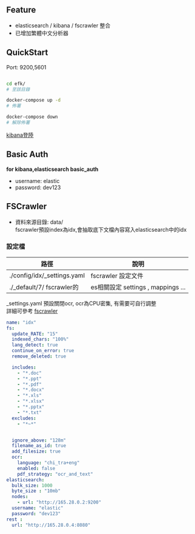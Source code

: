 ## Feature

- elasticsearch / kibana / fscrawler 整合
- 已增加繁體中文分析器


## QuickStart

Port: 9200,5601


```bash

cd efk/
# 至該目錄

docker-compose up -d
# 佈署

docker-compose down
# 解除佈署

```
[kibana登陸](http://localhost:5601)

## Basic Auth

**for kibana,elasticsearch basic_auth**

- username: elastic 
- password: dev123



## FSCrawler

- 資料來源目錄: data/  
fscrawler預設index為idx,會抽取底下文檔內容寫入elasticsearch中的idx




### 設定檔

|                         路徑 |                           說明 |
|---------------------------|-----------------------------|
|./config/idx/_settings.yaml |               fscrawler 設定文件 |
|   ./_default/7/ fscrawler的 |es相關設定 settings , mappings ... |

_settings.yaml 預設關閉ocr, ocr為CPU密集, 有需要可自行調整  
詳細可參考 [fscrawler](https://fscrawler.readthedocs.io/en/latest/index.html)
```yaml
name: "idx"
fs:
  update_RATE: "15"
  indexed_chars: "100%"
  lang_detect: true
  continue_on_error: true
  remove_deleted: true

  includes:
    - "*.doc"
    - "*.ppt"
    - "*.pdf"
    - "*.docx"
    - "*.xls"
    - "*.xlsx"
    - "*.pptx"
    - "*.txt"
  excludes:
    - "*~*"


  ignore_above: "128m"
  filename_as_id: true
  add_filesize: true
  ocr:
    language: "chi_tra+eng"
    enabled: false
    pdf_strategy: "ocr_and_text"
elasticsearch:
  bulk_size: 1000
  byte_size : "10mb"
  nodes:
    - url: "http://165.28.0.2:9200"
  username: "elastic"
  password: "dev123"
rest :
  url: "http://165.28.0.4:8080"
```


